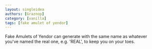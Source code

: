 ```yaml
---
layout: singleidea
authors: [Graznop]
category: [vanilla]
tags: [fake amulet of yendor]
---
```

Fake Amulets of Yendor can generate with the same name as whatever you've named
the real one, e.g. 'REAL', to keep you on your toes.
